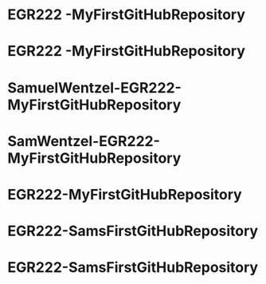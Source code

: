 # EGR222 -MyFirstGitHubRepository
# EGR222 -MyFirstGitHubRepository
# SamuelWentzel-EGR222-MyFirstGitHubRepository
# SamWentzel-EGR222-MyFirstGitHubRepository
# EGR222-MyFirstGitHubRepository
# EGR222-SamsFirstGitHubRepository
# EGR222-SamsFirstGitHubRepository
